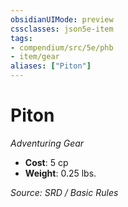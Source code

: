 ```yaml
---
obsidianUIMode: preview
cssclasses: json5e-item
tags:
- compendium/src/5e/phb
- item/gear
aliases: ["Piton"]
---
```

# Piton
*Adventuring Gear*  

- **Cost**: 5 cp
- **Weight**: 0.25 lbs.

*Source: SRD / Basic Rules*